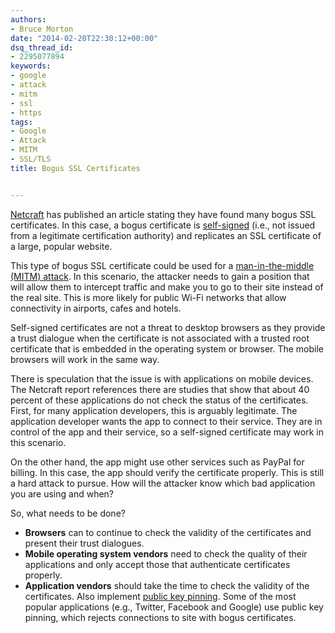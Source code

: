 ```yaml
---
authors:
- Bruce Morton
date: "2014-02-20T22:30:12+00:00"
dsq_thread_id:
- 2295077894
keywords:
- google
- attack
- mitm
- ssl
- https
tags:
- Google
- Attack
- MITM
- SSL/TLS
title: Bogus SSL Certificates


---
```

[Netcraft](http://news.netcraft.com/archives/2014/02/12/fake-ssl-certificates-deployed-across-the-internet.html) has published an article stating they have found many bogus SSL certificates. In this case, a bogus certificate is [self-signed](https://casecurity.org/2013/04/02/self-signed-certificates-dont-deliver-trust/) (i.e., not issued from a legitimate certification authority) and replicates an SSL certificate of a large, popular website.

This type of bogus SSL certificate could be used for a [man-in-the-middle (MITM) attack](https://en.wikipedia.org/wiki/Man-in-the-middle_attack). In this scenario, the attacker needs to gain a position that will allow them to intercept traffic and make you to go to their site instead of the real site. This is more likely for public Wi-Fi networks that allow connectivity in airports, cafes and hotels.

Self-signed certificates are not a threat to desktop browsers as they provide a trust dialogue when the certificate is not associated with a trusted root certificate that is embedded in the operating system or browser. The mobile browsers will work in the same way.

There is speculation that the issue is with applications on mobile devices. The Netcraft report references there are studies that show that about 40 percent of these applications do not check the status of the certificates. First, for many application developers, this is arguably legitimate. The application developer wants the app to connect to their service. They are in control of the app and their service, so a self-signed certificate may work in this scenario.

On the other hand, the app might use other services such as PayPal for billing. In this case, the app should verify the certificate properly. This is still a hard attack to pursue. How will the attacker know which bad application you are using and when?

So, what needs to be done?

  * **Browsers** can to continue to check the validity of the certificates and present their trust dialogues.
  * **Mobile operating system vendors** need to check the quality of their applications and only accept those that authenticate certificates properly.
  * **Application vendors** should take the time to check the validity of the certificates. Also implement [public key pinning][1]. Some of the most popular applications (e.g., Twitter, Facebook and Google) use public key pinning, which rejects connections to site with bogus certificates.

 [1]: http://www.entrust.com/public-key-pinning-2/